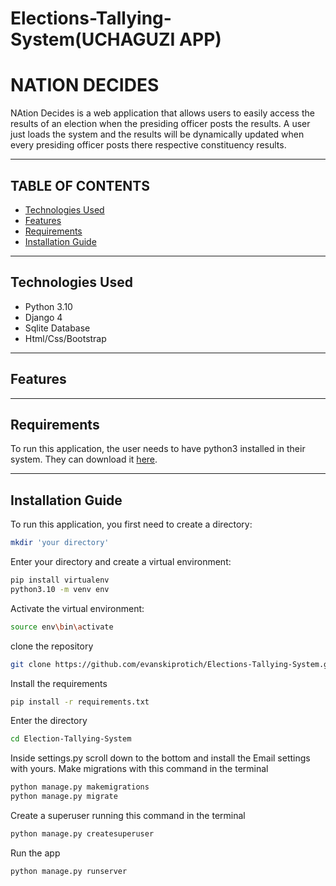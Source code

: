 # Elections-Tallying-System(UCHAGUZI APP)
# NATION DECIDES
NAtion Decides is a web application that allows users to easily access the results of an election when the presiding officer posts the results. A user just loads the system and the results will be dynamically updated when every presiding officer posts there respective constituency results. 
***
## TABLE OF CONTENTS
- [Technologies Used](#technologies-used)
- [Features](#features)
- [Requirements](#requirements)
- [Installation Guide](#installation-guide)
***
## Technologies Used
- Python 3.10
- Django 4
- Sqlite Database
- Html/Css/Bootstrap
***
## Features

***
## Requirements
To run this application, the user needs to have python3 installed in their system. They can download it [here](https://www.python.org/downloads/release/python-3108/).
***
## Installation Guide
To run this application, you first need to create a directory:
```bash
mkdir 'your directory'
```
Enter your directory and create a virtual environment:
```bash
pip install virtualenv
python3.10 -m venv env
```
Activate the virtual environment:
```bash
source env\bin\activate
```
clone the repository
```bash
git clone https://github.com/evanskiprotich/Elections-Tallying-System.git
```
Install the requirements
```bash
pip install -r requirements.txt
```
Enter the directory
```bash
cd Election-Tallying-System
```
Inside settings.py scroll down to the bottom and install the Email settings with yours.
Make migrations with this command in the terminal
```bash
python manage.py makemigrations
python manage.py migrate
```
Create a superuser running this command in the terminal
```bash
python manage.py createsuperuser
```
Run the app
```bash
python manage.py runserver
```